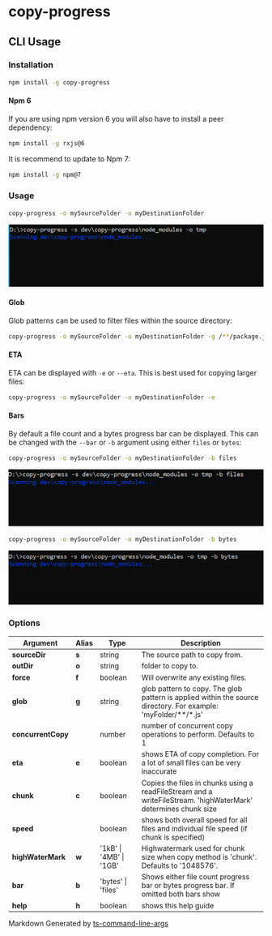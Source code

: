 # copy-progress

## CLI Usage

### Installation

```bash
npm install -g copy-progress
```

#### Npm 6

If you are using npm version 6 you will also have to install a peer dependency:

```bash
npm install -g rxjs@6
```

It is recommend to update to Npm 7:

```bash
npm install -g npm@7
```

### Usage

```bash
copy-progress -o mySourceFolder -o myDestinationFolder
```
![Copy Example](https://github.com/Roaders/copy-progress/raw/master/assets/copy-simple.gif)

#### Glob

Glob patterns can be used to filter files within the source directory:

```bash
copy-progress -o mySourceFolder -o myDestinationFolder -g /**/package.json
```

#### ETA

ETA can be displayed with `-e` or `--eta`. This is best used for copying larger files:

```bash
copy-progress -o mySourceFolder -o myDestinationFolder -e
```

#### Bars

By default a file count and a bytes progress bar can be displayed. This can be changed with the  `--bar` or `-b` argument using either `files` or `bytes`:

```bash
copy-progress -o mySourceFolder -o myDestinationFolder -b files
```
![Copy Example](https://github.com/Roaders/copy-progress/raw/master/assets/copy-files-bar.gif)

```bash
copy-progress -o mySourceFolder -o myDestinationFolder -b bytes
```
![Copy Example](https://github.com/Roaders/copy-progress/raw/master/assets/copy-files-bytes.gif)

[//]: ####ts-command-line-args_write-markdown_replaceBelow

### Options

| Argument | Alias | Type | Description |
|-|-|-|-|
| **sourceDir** | **s** | string | The source path to copy from. |
| **outDir** | **o** | string | folder to copy to. |
| **force** | **f** | boolean | Will overwrite any existing files. |
| **glob** | **g** | string | glob pattern to copy. The glob pattern is applied within the source directory. For example: 'myFolder/**/*.js' |
| **concurrentCopy** | | number | number of concurrent copy operations to perform. Defaults to 1 |
| **eta** | **e** | boolean | shows ETA of copy completion. For a lot of small files can be very inaccurate |
| **chunk** | **c** | boolean | Copies the files in chunks using a readFileStream and a writeFileStream. 'highWaterMark' determines chunk size |
| **speed** | | boolean | shows both overall speed for all files and individual file speed (if chunk is specified) |
| **highWaterMark** | **w** | '1kB' \| '4MB' \| '1GB' | Highwatermark used for chunk size when copy method is 'chunk'. Defaults to '1048576'. |
| **bar** | **b** | 'bytes' \| 'files' | Shows either file count progress bar or bytes progress bar. If omitted both bars show |
| **help** | **h** | boolean | shows this help guide |

[//]: ####ts-command-line-args_write-markdown_replaceAbove
  

[//]: ####ts-command-line-args_generated-by-footer
Markdown Generated by [ts-command-line-args](https://www.npmjs.com/package/ts-command-line-args)